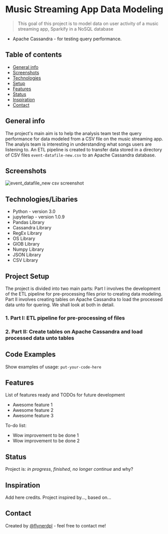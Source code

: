 # Music Streaming App Data Modeling 
>This goal of this project is to model data on user activity of a music streaming app, Sparkify in a NoSQL database 
- Apache Cassandra - for testing query performance.
## Table of contents
* [General info](#general-info)
* [Screenshots](#screenshots)
* [Technologies](#technologies/Libraries)
* [Setup](#setup)
* [Features](#features)
* [Status](#status)
* [Inspiration](#inspiration)
* [Contact](#contact)

## General info
The project's main aim is to help the analysis team test the query performance for data modeled from a CSV file on
the music streaming app. The analyis team is interesting in understanding what songs users are listening to. An ETL
pipeline is created to transfer data stored in a directory of CSV files `event-datafile-new.csv` to an Apache Cassandra 
database.

## Screenshots
![event_datafile_new csv screenshot](https://user-images.githubusercontent.com/76578061/105951570-7fde4500-602d-11eb-94db-b2c7ad4dbb87.png)


## Technologies/Libaries
* Python - version 3.0
* jupyterlap - version 1.0.9
* Pandas Library
* Cassandra Library
* RegEx Library
* OS Library
* GlOB Library
* Numpy Library
* JSON Library
* CSV Library

## Project Setup
The project is divided into two main parts: Part I involves the development of the ETL pipeline for pre-processing files prior to creating 
data modeling. Part II involves creating tables on Apache Cassandra to load the processed data unto for quering. We shall look at both in detail.

### 1. Part I: ETL pipeline for pre-processing of files

### 2. Part II: Create tables on Apache Cassandra and load processed data unto tables

## Code Examples
Show examples of usage:
`put-your-code-here`

## Features
List of features ready and TODOs for future development
* Awesome feature 1
* Awesome feature 2
* Awesome feature 3

To-do list:
* Wow improvement to be done 1
* Wow improvement to be done 2

## Status
Project is: _in progress_, _finished_, _no longer continue_ and why?

## Inspiration
Add here credits. Project inspired by..., based on...

## Contact
Created by [@flynerdpl](https://www.flynerd.pl/) - feel free to contact me!
